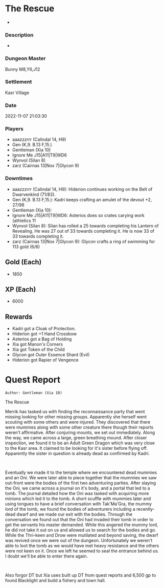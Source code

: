 # The Rescue
-
### Description
-
### Dungeon Master
Bunny M8,Y6,J12
### Settlement
Kasr Village
### Date
2022-11-07 21:03:30
### Players
* aaazzzrrr (Calindal 14, H9)
* Gen (K,9. B.13 F,15.)
* Gentleman (Xia 10)
* Ignore Me J15|A11|T9|WD6
* Wynvol (Silan 8)
* zarz (Cairnas 13|Nox 7|Glycon 9)
### Downtimes
* aaazzzrrr (Calindal 14, H9): Hiderion continues working on the Belt of Dwarvenkind (71/83).
* Gen (K,9. B.13 F,15.): Kadri keeps crafting an amulet of the devout +2, 27/98
* Gentleman (Xia 10): 
* Ignore Me J15|A11|T9|WD6: Asterios does so crates carying work (athletics 11
* Wynvol (Silan 8): Silan has rolled a 25 towards completing his Lantern of Revealing. He was 27 out of 33 towards completing it. He is now 33 of 33 towards completing it.
* zarz (Cairnas 13|Nox 7|Glycon 9): Glycon crafts a ring of swimming for 113 gold (6/6)
## Gold (Each)
* 1850
## XP (Each)
* 6000
## Rewards
* Kadri got a Cloak of Protection.
* Hiderion got +1 Hand Crossbow
* Asterios got a Bag of Holding
* Xia got Manon's Corners
* Xia got Token of the Child
* Glycon got Outer Essence Shard (Evil)
* Hiderion got Rapier of Vengence
# Quest Report
`Author: Gentleman (Xia 10)`


The Rescue

Merrik has tasked us with finding the reconnaissance party that went missing looking for other missing groups. Apparently she herself went scouting with some others and were injured. They discovered that there were mummies along with some other creature there though their reports weren't affirmative. After conjuring mounts, we set out immediately. Along the way, we came across a large, green breathing mound. After closer inspection, we found it to be an Adult Green Dragon which was very close to the Kasr area.  It claimed to be looking for it's sister before flying off. Apparently the sister in question is already dead as confirmed by Kadri. 

&nbsp;

Eventually we made it to the temple where we encountered dead mummies and an Oni. We were later able to piece together that the mummies we saw out-front were the bodies of the first two adventuring parties. After slaying the Oni, we came across a journal on it's body, and a portal that led to a tomb. The journal detailed how the Oni was tasked with acquiring more minions which led it to the tomb. A short scuffle with mummies later and using tongues to have a brief conversation with Tak'Ma'Gra, the mummy lord of the tomb, we found the bodies of adventurers including a recently-dead dwarf and we made our exit with the bodies. Through the conversation we found out that the Oni had invaded their tomb in order to get the servants his master demanded. While this angered the mummy lord, he did not take it out on us and allowed us to search for the bodies and go. While the Thri-keen and Drow were mutilated and beyond saving, the dwarf was revived once we were out of the dungeon. Unfortunately we weren't able to loot the tomb as we would have met heavy resistance and the others were not keen on it. Once we left he seemed to seal the entrance behind us. I doubt we'll be able to enter there again.

&nbsp;

Also forgor DT but Xia uses built up DT from quest reports and 6,500 gp to found Blacklight and build a fishery and town hall.